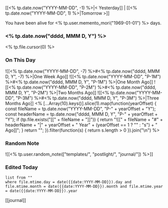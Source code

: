 [[<% tp.date.now("YYYY-MM-DD", -1) %>|< Yesterday]] | [[<% tp.date.now("YYYY-MM-DD", 1) %>|Tomorrow >]]

You have been alive for <% tp.user.memento_mori("1969-01-01") %> days.

### <% tp.date.now("dddd, MMM D, Y") %>

<% tp.file.cursor(0) %>

### On This Day

![[<% tp.date.now("YYYY-MM-DD", -7) %>#<% tp.date.now("dddd, MMM D, Y", -7) %>|One Week Ago]]
![[<% tp.date.now("YYYY-MM-DD", "P-1M") %>#<% tp.date.now("dddd, MMM D, Y", "P-1M") %>|One Month Ago]]
![[<% tp.date.now("YYYY-MM-DD", "P-2M") %>#<% tp.date.now("dddd, MMM D, Y", "P-2M") %>|Two Months Ago]]
![[<% tp.date.now("YYYY-MM-DD", "P-3M") %>#<% tp.date.now("dddd, MMM D, Y", "P-3M") %>|Three Months Ago]]
<%
[...Array(10).keys()].slice(1).map(function(yearOffset) {
    const fileName = tp.date.now("YYYY-MM-DD", "P-" + yearOffset + "Y");
    const headerName = tp.date.now("dddd, MMM D, Y", "P-" + yearOffset + "Y");
    if (tp.file.exists("[[" + fileName + "]]")) {
        return "![[" + fileName + "#" + headerName + "|" + yearOffset + " Year" + (yearOffset == 1 ? "" : "s") + " Ago]]";
    }
    return "";
 }).filter(function(s) { return s.length > 0 }).join("\n")
%>

### Random Note

![[<% tp.user.random_note(["templates/", "postlight/", "journal/"]) %>]]

### Edited Today

```dataview
list from ""
where file.mtime.day = date({{date:YYYY-MM-DD}}).day and file.mtime.month = date({{date:YYYY-MM-DD}}).month and file.mtime.year = date({{date:YYYY-MM-DD}}).year 
```

[[journal]]
